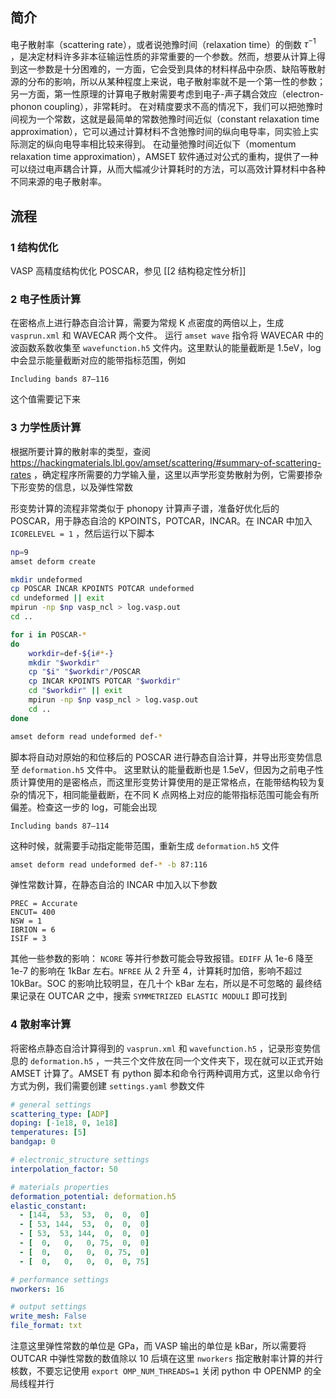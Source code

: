 ## 简介
电子散射率（scattering rate），或者说弛豫时间（relaxation time）的倒数 $\tau^{-1}$ ，是决定材料许多非本征输运性质的非常重要的一个参数。然而，想要从计算上得到这一参数是十分困难的，一方面，它会受到具体的材料样品中杂质、缺陷等散射源的分布的影响，所以从某种程度上来说，电子散射率就不是一个第一性的参数；另一方面，第一性原理的计算电子散射需要考虑到电子-声子耦合效应（electron-phonon coupling），非常耗时。
在对精度要求不高的情况下，我们可以把弛豫时间视为一个常数，这就是最简单的常数弛豫时间近似（constant relaxation time approximation），它可以通过计算材料不含弛豫时间的纵向电导率，同实验上实际测定的纵向电导率相比较来得到。
在动量弛豫时间近似下（momentum relaxation time approximation），AMSET 软件通过对公式的重构，提供了一种可以绕过电声耦合计算，从而大幅减少计算耗时的方法，可以高效计算材料中各种不同来源的电子散射率。
## 流程
### 1 结构优化
VASP 高精度结构优化 POSCAR，参见 [[2 结构稳定性分析]]
### 2 电子性质计算
在密格点上进行静态自洽计算，需要为常规 K 点密度的两倍以上，生成 `vasprun.xml` 和 WAVECAR 两个文件。
运行 `amset wave` 指令将 WAVECAR 中的波函数系数收集至 `wavefunction.h5` 文件内。这里默认的能量截断是 1.5eV，log 中会显示能量截断对应的能带指标范围，例如
```
Including bands 87—116
```
这个值需要记下来
### 3 力学性质计算
根据所要计算的散射率的类型，查阅 https://hackingmaterials.lbl.gov/amset/scattering/#summary-of-scattering-rates ，确定程序所需要的力学输入量，这里以声学形变势散射为例，它需要掺杂下形变势的信息，以及弹性常数

形变势计算的流程非常类似于 phonopy 计算声子谱，准备好优化后的 POSCAR，用于静态自洽的 KPOINTS，POTCAR，INCAR。在 INCAR 中加入 `ICORELEVEL = 1` ，然后运行以下脚本
```bash
np=9
amset deform create

mkdir undeformed
cp POSCAR INCAR KPOINTS POTCAR undeformed
cd undeformed || exit
mpirun -np $np vasp_ncl > log.vasp.out
cd ..

for i in POSCAR-*
do
    workdir=def-${i#*-}
    mkdir "$workdir"
    cp "$i" "$workdir"/POSCAR
    cp INCAR KPOINTS POTCAR "$workdir"
    cd "$workdir" || exit
    mpirun -np $np vasp_ncl > log.vasp.out
    cd ..
done

amset deform read undeformed def-*
```
脚本将自动对原始的和位移后的 POSCAR 进行静态自洽计算，并导出形变势信息至 `deformation.h5` 文件中。
这里默认的能量截断也是 1.5eV，但因为之前电子性质计算使用的是密格点，而这里形变势计算使用的是正常格点，在能带结构较为复杂的情况下，相同能量截断，在不同 K 点网格上对应的能带指标范围可能会有所偏差。检查这一步的 log，可能会出现
```
Including bands 87—114
```
这种时候，就需要手动指定能带范围，重新生成 `deformation.h5` 文件
```bash
amset deform read undeformed def-* -b 87:116
```

弹性常数计算，在静态自洽的 INCAR 中加入以下参数
```
PREC = Accurate
ENCUT= 400
NSW = 1
IBRION = 6
ISIF = 3
```
其他一些参数的影响： `NCORE` 等并行参数可能会导致报错。`EDIFF` 从 1e-6 降至 1e-7 的影响在 1kBar 左右。`NFREE` 从 2 升至 4，计算耗时加倍，影响不超过 10kBar。SOC 的影响比较明显，在几十个 kBar 左右，所以是不可忽略的
最终结果记录在 OUTCAR 之中，搜索 `SYMMETRIZED ELASTIC MODULI` 即可找到

### 4 散射率计算
将密格点静态自洽计算得到的 `vasprun.xml` 和 `wavefunction.h5` ，记录形变势信息的 `deformation.h5` ，一共三个文件放在同一个文件夹下，现在就可以正式开始 AMSET 计算了。AMSET 有 python 脚本和命令行两种调用方式，这里以命令行方式为例，我们需要创建 `settings.yaml` 参数文件
```yaml
# general settings
scattering_type: [ADP]
doping: [-1e18, 0, 1e18]
temperatures: [5]
bandgap: 0

# electronic_structure settings
interpolation_factor: 50

# materials properties
deformation_potential: deformation.h5
elastic_constant:
  - [144,  53,  53,  0,  0,  0]
  - [ 53, 144,  53,  0,  0,  0]
  - [ 53,  53, 144,  0,  0,  0]
  - [  0,   0,   0, 75,  0,  0]
  - [  0,   0,   0,  0, 75,  0]
  - [  0,   0,   0,  0,  0, 75]

# performance settings
nworkers: 16

# output settings
write_mesh: False
file_format: txt
```
注意这里弹性常数的单位是 GPa，而 VASP 输出的单位是 kBar，所以需要将 OUTCAR 中弹性常数的数值除以 10 后填在这里
`nworkers` 指定散射率计算的并行核数，不要忘记使用 `export OMP_NUM_THREADS=1` 关闭 python 中 OPENMP 的全局线程并行
